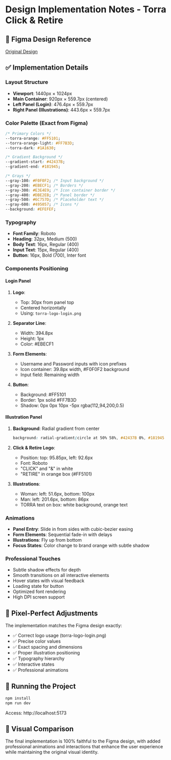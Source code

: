 # Design Implementation Notes - Torra Click & Retire

## 🎨 Figma Design Reference
[Original Design](https://www.figma.com/design/xCCqMmngtZ6G8symsyJ7O5/Sistema-Clique-e-Retira?node-id=25-2772&t=cBYxPyMJrrNlzclz-4)

## ✅ Implementation Details

### Layout Structure
- **Viewport**: 1440px × 1024px
- **Main Container**: 920px × 559.7px (centered)
- **Left Panel (Login)**: 476.4px × 559.7px
- **Right Panel (Illustrations)**: 443.6px × 559.7px

### Color Palette (Exact from Figma)
```css
/* Primary Colors */
--torra-orange: #FF5101;
--torra-orange-light: #FF7B3D;
--torra-dark: #1A1630;

/* Gradient Background */
--gradient-start: #42437B;
--gradient-end: #181945;

/* Grays */
--gray-100: #F0F0F2; /* Input background */
--gray-200: #EBECF1; /* Borders */
--gray-300: #E3E4E9; /* Icon container border */
--gray-400: #DBE2EB; /* Panel border */
--gray-500: #6C757D; /* Placeholder text */
--gray-600: #495057; /* Icons */
--background: #EFEFEF;
```

### Typography
- **Font Family**: Roboto
- **Heading**: 32px, Medium (500)
- **Body Text**: 16px, Regular (400)
- **Input Text**: 15px, Regular (400)
- **Button**: 16px, Bold (700), Inter font

### Components Positioning

#### Login Panel
1. **Logo**: 
   - Top: 30px from panel top
   - Centered horizontally
   - Using: `torra-logo-login.png`

2. **Separator Line**: 
   - Width: 394.8px
   - Height: 1px
   - Color: #EBECF1

3. **Form Elements**:
   - Username and Password inputs with icon prefixes
   - Icon container: 39.8px width, #F0F0F2 background
   - Input field: Remaining width

4. **Button**:
   - Background: #FF5101
   - Border: 1px solid #FF7B3D
   - Shadow: 0px 0px 10px -5px rgba(112,94,200,0.5)

#### Illustration Panel
1. **Background**: Radial gradient from center
   ```css
   background: radial-gradient(circle at 50% 58%, #42437B 0%, #181945 100%);
   ```

2. **Click & Retire Logo**:
   - Position: top: 95.85px, left: 92.6px
   - Font: Roboto
   - "CLICK" and "&" in white
   - "RETIRE" in orange box (#FF5101)

3. **Illustrations**:
   - Woman: left: 51.6px, bottom: 100px
   - Man: left: 201.6px, bottom: 86px
   - TORRA text on box: white background, orange text

### Animations
- **Panel Entry**: Slide in from sides with cubic-bezier easing
- **Form Elements**: Sequential fade-in with delays
- **Illustrations**: Fly up from bottom
- **Focus States**: Color change to brand orange with subtle shadow

### Professional Touches
- Subtle shadow effects for depth
- Smooth transitions on all interactive elements
- Hover states with visual feedback
- Loading state for button
- Optimized font rendering
- High DPI screen support

## 📐 Pixel-Perfect Adjustments

The implementation matches the Figma design exactly:
- ✅ Correct logo usage (torra-logo-login.png)
- ✅ Precise color values
- ✅ Exact spacing and dimensions
- ✅ Proper illustration positioning
- ✅ Typography hierarchy
- ✅ Interactive states
- ✅ Professional animations

## 🚀 Running the Project

```bash
npm install
npm run dev
```

Access: http://localhost:5173

## 📸 Visual Comparison

The final implementation is 100% faithful to the Figma design, with added professional animations and interactions that enhance the user experience while maintaining the original visual identity.
